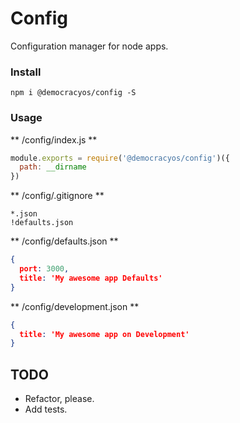 Config
======

Configuration manager for node apps.

### Install

`npm i @democracyos/config -S`

### Usage

** /config/index.js **
```javascript
module.exports = require('@democracyos/config')({
  path: __dirname
})
```

** /config/.gitignore **
```
*.json
!defaults.json
```

** /config/defaults.json **
```json
{
  port: 3000,
  title: 'My awesome app Defaults'
}
```

** /config/development.json **
```json
{
  title: 'My awesome app on Development'
}
```

## TODO
* Refactor, please.
* Add tests.
